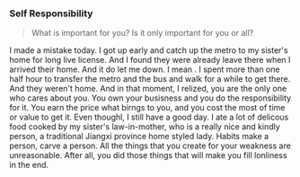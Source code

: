 ### Self Responsibility
> What is important for you?
  Is it only important for you or all?
  
  I made a mistake today.
  I got up early and catch up the metro to my sister's home for long live license.
  And I found they were already leave there when I arrived their home.
  And it do let me down. I mean . I spent more than one half hour to transfer the metro and the bus and walk for a while to get there.
  And they weren't home. And in that moment, I relized, you are the only one who cares about you. You own your busisness and you do the responsibility for it.
  You earn the price what birngs to you, and you cost the most of time or value to get it.
  Even thoughl, I still have a good day. I ate a lot of delicous food cooked by my sister's law-in-mother, who is a really nice and kindly person, a traditional Jiangxi province home styled lady.
  Habits make a person, carve a person. 
  All the things that you create for your weakness are unreasonable.
  After all, you did those things that will make you fill lonliness in the end.
  